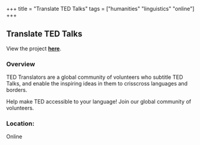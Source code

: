 +++
title = "Translate TED Talks"
tags = ["humanities" "linguistics" "online"]
+++

## Translate TED Talks

View the project [**here**](https://www.ted.com/participate/translate).

### Overview

TED Translators are a global community of volunteers who subtitle TED Talks, and enable the inspiring ideas in them to crisscross languages and borders.

Help make TED accessible to your language! Join our global community of volunteers.

### Location:
Online
